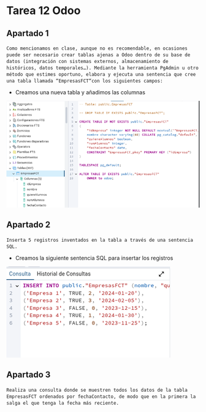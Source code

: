 # Tarea 12 Odoo
## Apartado 1
`Como mencionamos en clase, aunque no es recomendable, en ocasiones puede ser
necesario crear tablas ajenas a Odoo dentro de su base de datos (integración con
sistemas externos, almacenamiento de históricos, datos temporales…). Mediante la
herramienta PgAdmin u otro método que estimes oportuno, elabora y ejecuta una
sentencia que cree una tabla llamada “EmpresasFCT“con los siguientes campos:`
- Creamos una nueva tabla y añadimos las columnas

![IMG1](imgs/img1.png)

## Apartado 2

`Inserta 5 registros inventados en la tabla a través de una sentencia SQL.`

- Creamos la siguiente sentencia SQL para insertar los registros

![IMG2](imgs/img2.png)

## Apartado 3

`Realiza una consulta donde se muestren todos los datos de la tabla EmpresasFCT
ordenados por fechaContacto, de modo que en la primera la salga el que tenga la
fecha más reciente.`



